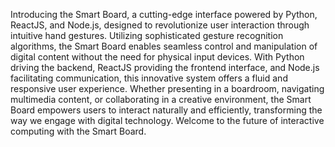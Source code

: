 Introducing the Smart Board, a cutting-edge interface powered by Python, ReactJS, and Node.js, designed to revolutionize user interaction through intuitive hand gestures. Utilizing sophisticated gesture recognition algorithms, the Smart Board enables seamless control and manipulation of digital content without the need for physical input devices. With Python driving the backend, ReactJS providing the frontend interface, and Node.js facilitating communication, this innovative system offers a fluid and responsive user experience. Whether presenting in a boardroom, navigating multimedia content, or collaborating in a creative environment, the Smart Board empowers users to interact naturally and efficiently, transforming the way we engage with digital technology. Welcome to the future of interactive computing with the Smart Board.
